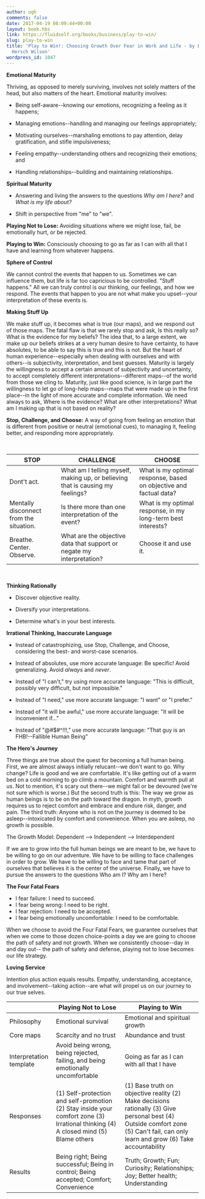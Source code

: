 ```yaml
---
author: ugh
comments: false
date: 2017-04-19 08:09:44+00:00
layout: book.hbs
link: https://fluidself.org/books/business/play-to-win/
slug: play-to-win
title: 'Play to Win!: Choosing Growth Over Fear in Work and Life - by Larry Wilson,
  Hersch Wilson'
wordpress_id: 1047
---
```


**Emotional Maturity**

Thriving, as opposed to merely surviving, involves not solely matters of the head, but also matters of the heart. Emotional maturity involves:

- Being self-aware--knowing our emotions, recognizing a feeling as it happens;

- Managing emotions--handling and managing our feelings appropriately;

- Motivating ourselves--marshaling emotions to pay attention, delay gratification, and stifle impulsiveness;

- Feeling empathy--understanding others and recognizing their emotions; and

- Handling relationships--building and maintaining relationships.

**Spiritual Maturity**

- Answering and living the answers to the questions _Why am I here?_ and _What is my life about?_

- Shift in perspective from "me" to "we".

**Playing Not to Lose:** Avoiding situations where we might lose, fail, be emotionally hurt, or be rejected.

**Playing to Win:** Consciously choosing to go as far as I can with all that I have and learning from whatever happens.

**Sphere of Control**

We cannot control the events that happen to us. Sometimes we can influence them, but life is far too capricious to be controlled. "Stuff happens." All we can truly control is our thinking, our feelings, and how we respond. The events that happen to you are not what make you upset--your interpretation of these events is.

**Making Stuff Up**

We make stuff up, it becomes what is true (our maps), and we respond out of those maps. The fatal flaw is that we rarely stop and ask, Is this really so? What is the evidence for my beliefs? The idea that, to a large extent, we make up our beliefs strikes at a very human desire to have certainty, to have absolutes, to be able to say this is true and this is not. But the heart of human experience--especially when dealing with ourselves and with others--is subjectivity, interpretation, and best guesses. Maturity is largely the willingness to accept a certain amount of subjectivity and uncertainty, to accept completely different interpretations--different maps--of the world from those we cling to. Maturity, just like good science, is in large part the willingness to let go of long-help maps--maps that were made up in the first place--in the light of more accurate and complete information. We need always to ask, Where is the evidence? What are other interpretations? What am I making up that is not based on reality?

**Stop, Challenge, and Choose:** A way of going from feeling an emotion that is different from positive or neutral (emotional cues), to managing it, feeling better, and responding more appropriately.

&nbsp;

| STOP                                    | CHALLENGE                                                                      | CHOOSE                                                            |
| --------------------------------------- | ------------------------------------------------------------------------------ | ----------------------------------------------------------------- |
| Dont't act.                             | What am I telling myself, making up, or believing that is causing my feelings? | What is my optimal response, based on objective and factual data? |
| Mentally disconnect from the situation. | Is there more than one interpretation of the event?                            | What is my optimal response, in my long-term best interests?      |
| Breathe. Center. Observe.               | What are the objective data that support or negate my interpretation?          | Choose it and use it.                                             |

&nbsp;

**Thinking Rationally**

- Discover objective reality.

- Diversify your interpretations.

- Determine what's in your best interests.

**Irrational Thinking, Inaccurate Language**

- Instead of catastrophizing, use Stop, Challenge, and Choose, considering the best- and worst-case scenarios.

- Instead of absolutes, use more accurate language: Be specific! Avoid generalizing. Avoid _always_ and _never_.

- Instead of "I can't," try using more accurate language: "This is difficult, possibly very difficult, but not impossible."

- Instead of "I need," use more accurate language: "I want" or "I prefer."

- Instead of "it will be awful," use more accurate language: "It will be inconvenient if..."

- Instead of "@#$#^!!!," use more accurate language: "That guy is an FHB!--Fallible Human Being"

**The Hero's Journey**

Three things are true about the quest for becoming a full human being. First, we are almost always initially relucant--we don't want to go. Why change? Life is good and we are comfortable. It's like getting out of a warm bed on a cold morning to go climb a mountain. Comfort and warmth pull at us. Not to mention, it's scary out there--we might fail or be devoured (we're not sure which is worse.) But the second truth is this: The way we grow as human beings is to be on the path toward the dragon. In myth, growth requires us to reject comfort and embrace and endure risk, danger, and pain. The third truth: Anyone who is not on the journey is deemed to be asleep--intoxicated by comfort and convenience. When you are asleep, no growth is possible.

The Growth Model: Dependent --> Independent --> Interdependent

If we are to grow into the full human beings we are meant to be, we have to be willing to go on our adventure. We have to be willing to face challenges in order to grow. We have to be willing to face and tame that part of ourselves that believes it is the center of the universe. Finally, we have to pursue the answers to the questions Who am I? Why am I here?

**The Four Fatal Fears**

- I fear failure: I need to succeed.
- I fear being wrong: I need to be right.
- I fear rejection: I need to be accepted.
- I fear being emotionally uncomfortable: I need to be comfortable.

When we choose to avoid the Four Fatal Fears, we guarantee ourselves that when we come to those dozen choice-points a day we are going to choose the path of safety and not growth. When we consistently choose--day in and day out-- the path of safety and defense, playing not to lose becomes our life strategy.

**Loving Service**

Intention plus action equals results. Empathy, understanding, acceptance, and involvement--taking action--are what will propel us on our journey to our true selves.

|                         | Playing Not to Lose                                                                                                                 | Playing to Win                                                                                                                                                                    |
| ----------------------- | ----------------------------------------------------------------------------------------------------------------------------------- | --------------------------------------------------------------------------------------------------------------------------------------------------------------------------------- |
| Philosophy              | Emotional survival                                                                                                                  | Emotional and spiritual growth                                                                                                                                                    |
| Core maps               | Scarcity and no trust                                                                                                               | Abundance and trust                                                                                                                                                               |
| Interpretation template | Avoid being wrong, being rejected, failing, and being emotionally uncomfortable                                                     | Going as far as I can with all that I have                                                                                                                                        |
| Responses               | (1) Self-protection and self-promotion (2) Stay inside your comfort zone (3) Irrational thinking (4) A closed mind (5) Blame others | (1) Base truth on objective reality (2) Make decisions rationally (3) Give personal best (4) Outside comfort zone (5) Can't fail, can only learn and grow (6) Take accountability |
| Results                 | Being right; Being successful; Being in control; Being accepted; Comfort; Convenience                                               | Truth; Growth; Fun; Curiosity; Relationships; Joy; Better health; Understanding                                                                                                   |
